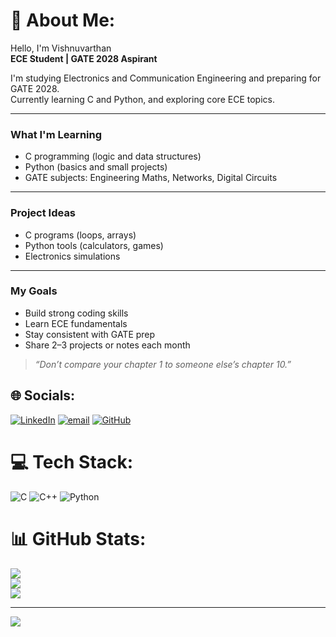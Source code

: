 # 💫 About Me:
Hello, I'm Vishnuvarthan  
**ECE Student | GATE 2028 Aspirant**

I'm studying Electronics and Communication Engineering and preparing for GATE 2028.  
Currently learning C and Python, and exploring core ECE topics.

---

### What I'm Learning  
- C programming (logic and data structures)  
- Python (basics and small projects)  
- GATE subjects: Engineering Maths, Networks, Digital Circuits

---

### Project Ideas  
- C programs (loops, arrays)  
- Python tools (calculators, games)  
- Electronics simulations

---

### My Goals  
- Build strong coding skills  
- Learn ECE fundamentals  
- Stay consistent with GATE prep  
- Share 2–3 projects or notes each month

> _“Don’t compare your chapter 1 to someone else’s chapter 10.”_

## 🌐 Socials:
[![LinkedIn](https://img.shields.io/badge/LinkedIn-%230077B5.svg?logo=linkedin&logoColor=white)](https://www.linkedin.com/in/vishnuvarthan-ece) [![email](https://img.shields.io/badge/Email-D14836?logo=gmail&logoColor=white)](mailto:vishnuec19@gmail.com) 
[![GitHub](https://img.shields.io/badge/GitHub-%2312100E.svg?logo=github&logoColor=white)](https://github.com/VishnuNexus)

# 💻 Tech Stack:
![C](https://img.shields.io/badge/c-%2300599C.svg?style=for-the-badge&logo=c&logoColor=white) ![C++](https://img.shields.io/badge/c++-%2300599C.svg?style=for-the-badge&logo=c%2B%2B&logoColor=white) ![Python](https://img.shields.io/badge/python-3670A0?style=for-the-badge&logo=python&logoColor=ffdd54)

# 📊 GitHub Stats:
![](https://github-readme-stats.vercel.app/api?username=VishnuNexus&theme=aura&hide_border=false&include_all_commits=false&count_private=false)<br/>
![](https://nirzak-streak-stats.vercel.app/?user=VishnuNexus&theme=aura&hide_border=false)<br/>
![](https://github-readme-stats.vercel.app/api/top-langs/?username=VishnuNexus&theme=aura&hide_border=false&include_all_commits=false&count_private=false&layout=compact)

---
[![](https://visitcount.itsvg.in/api?id=VishnuNexus&icon=0&color=13)](https://visitcount.itsvg.in)
